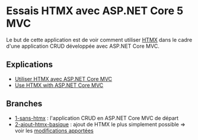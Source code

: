 # Essais HTMX avec ASP.NET Core 5 MVC


Le but de cette application est de voir comment utiliser [HTMX](https://htmx.org/) dans le cadre d'une application CRUD développée avec ASP.NET Core MVC.


## Explications

* [Utiliser HTMX avec ASP.NET Core MVC](https://blog.pagesd.info/2021/12/23/utiliser-htmx-avec-asp-net-core-mvc/)
* [Use HTMX with ASP.NET Core MVC](https://blog.pagesd.info/2021/12/24/use-htmx-with-asp-net-core-mvc/)


## Branches

* [1-sans-htmx](https://github.com/michelc/MvcHtmx/tree/1-sans-htmx) : l'application CRUD en ASP.NET Core MVC de départ
* [2-ajout-htmx-basique](https://github.com/michelc/MvcHtmx/tree/2-ajout-htmx-basique) : ajout de HTMX le plus simplement possible => voir les [modifications apportées](https://github.com/michelc/MvcHtmx/commit/a1a321ea16abf36ae39f5440db7936caa003985f)
